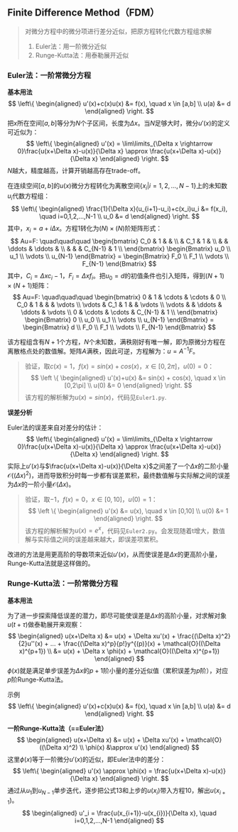 ## Finite Difference Method（FDM）

> 对微分方程中的微分项进行差分近似，把原方程转化代数方程组求解
>
> 1. Euler法：用一阶微分近似
> 2. Runge-Kutta法：用泰勒展开近似

### Euler法：一阶常微分方程

**基本用法**
$$
\left\{
	\begin{aligned}
		u'(x)+c(x)u(x) &= f(x), \quad x \in [a,b] \\
		u(a) &= d
	\end{aligned}
\right.
$$
把$x$所在空间$[a,b]$等分为$N$个子区间，长度为$\Delta x$。当$N$足够大时，微分$u'(x)$的定义可近似为：
$$
\left\{    
	\begin{aligned}        
		u'(x) = \lim\limits_{\Delta x \rightarrow 0}\frac{u(x+\Delta x)-u(x)}{\Delta x} \approx \frac{u(x+\Delta x)-u(x)}{\Delta x}
	\end{aligned}
\right.
$$
$N$越大，精度越高，计算开销越高存在trade-off。

在连续空间$[a,b]$的$u(x)$微分方程转化为离散空间$\{x_i | i=1,2,...,N-1\}$上的未知数$u_i$代数方程组：
$$
\left\{
	\begin{aligned}
    	\frac{1}{\Delta x}(u_{i+1}-u_i)+c(x_i)u_i &= f(x_i), \quad i=0,1,2,...,N-1 \\
        u_0 &= d    
    \end{aligned}
\right.
$$
其中，$x_i = a + i\Delta x$。方程1转化为$(N)\times(N)$阶矩阵形式：
$$
Au=F: \quad\quad\quad 
	\begin{bmatrix}
		C_0 & 1 &  & \\
		  & C_1 & 1 & \\
		  &  & \ddots & \ddots &  \\
		  &  &  & C_{N-1} & 1 \\
	\end{bmatrix}
	\begin{Bmatrix}
		u_0 \\
		u_1 \\
		\vdots \\
		u_{N-1}
	\end{Bmatrix}
	=
	\begin{Bmatrix}
		F_0 \\
		F_1 \\
		\vdots \\
		F_{N-1}
	\end{Bmatrix}
$$
其中，$C_i=\Delta xc_i-1$，$F_i=\Delta xf_i$。把$u_0=d$的初值条件也引入矩阵，得到$(N+1)\times(N+1)$矩阵：
$$
Au=F: \quad\quad\quad 
	\begin{bmatrix}
		0 & 1 & \cdots & \cdots & 0 \\
		C_0 & 1 &  & & \vdots \\
		\vdots & C_1 & 1 & & \vdots \\
		\vdots &  & \ddots & \ddots & \vdots \\
		0 & \cdots & \cdots & C_{N-1} & 1 \\
	\end{bmatrix}
	\begin{Bmatrix}
		0 \\
		u_0 \\
		u_1 \\
		\vdots \\
		u_{N-1}
	\end{Bmatrix}
	=
	\begin{Bmatrix}
		d \\
		F_0 \\
		F_1 \\
		\vdots \\
		F_{N-1}
	\end{Bmatrix}
$$


该方程组含有$N+1$个方程，$N$个未知数，满秩刚好有唯一解，即为原微分方程在离散格点处的数值解。矩阵$A$满秩，因此可逆，方程解为：$u=A^{-1}F$。

> 验证，取$c(x)=1$，$f(x)=sin(x)+cos(x)$，$x \in [0,2\pi]$，$u(0)=0$：
> $$
> \left \{
> 	\begin{aligned}
> 		u'(x)+u(x) &= sin(x) + cos(x), \quad x \in [0,2\pi] \\
> 		u(0) &= 0
> 	\end{aligned}
> \right.
> $$
> 该方程的解析解为$u(x)=sin(x)$，代码见`Euler1.py`.



**误差分析**

Euler法的误差来自对差分的估计：
$$
\left\{        
	\begin{aligned}
    	u'(x) = \lim\limits_{\Delta x \rightarrow 0}\frac{u(x+\Delta x)-u(x)}{\Delta x} \approx \frac{u(x+\Delta x)-u(x)}{\Delta x}
    \end{aligned}
\right.
$$
实际上$u'(x)$与$\frac{u(x+\Delta x)-u(x)}{\Delta x}$之间差了一个$\Delta x$的二阶小量$\mathcal{O}((\Delta x)^2)$，进而导致积分时每一步都有误差累积，最终数值解与实际解之间的误差为$\Delta x$的一阶小量$\mathcal{O}(\Delta x)$。

> 验证，取$-1$，$f(x)=0$，$x \in [0,10]$，$u(0)=1$：
> $$
> \left \{
> 	\begin{aligned}
>     	u'(x) &= u(x), \quad x \in [0,10] \\
>         u(0) &= 1    
> 	\end{aligned}
> \right.
> $$
> 该方程的解析解为$u(x)=e^x$，代码见`Euler2.py`。会发现随着t增大，数值解与实际值之间的误差越来越大，即误差项累积。

改进的方法是用更高阶的导数项来近似$u'(x)$，从而使误差是$\Delta x$的更高阶小量，Runge-Kutta法就是这样做的。



### Runge-Kutta法：一阶常微分方程

**基本用法**

为了进一步探索降低误差的潜力，即尽可能使误差是$\Delta x$的高阶小量，对求解对象$u(t+\tau)$做泰勒展开来观察：
$$
\begin{aligned}
	u(x+\Delta x) &= u(x) + \Delta xu'(x) + \frac{(\Delta x)^2}{2}u''(x) + ... + \frac{(\Delta x)^p}{p!}y^{(p)}(x) + \mathcal{O}((\Delta x)^{p+1}) \\
	&= u(x) + \Delta x \phi(x) + \mathcal{O}((\Delta x)^{p+1})
\end{aligned}
$$
$\phi(x)$就是满足单步误差为$\Delta x$的$p+1$阶小量的差分近似值（累积误差为$p$阶），对应$p$阶Runge-Kutta法。

示例
$$
\left\{
	\begin{aligned}
		u'(x)+c(x)u(x) &= f(x), \quad x \in [a,b] \\
		u(a) &= d
	\end{aligned}
\right.
$$


**一阶Runge-Kutta法（==Euler法）**
$$
\begin{aligned}
	u(x+\Delta x) &= u(x) + \Delta xu'(x) + \mathcal{O}((\Delta x)^2) \\
	\phi(x) &\approx u'(x)
\end{aligned}
$$
这里$\phi(x)$等于一阶微分$u'(x)$的近似，即Euler法中的差分：
$$
\left\{        
	\begin{aligned}
    	u'(x) \approx \phi(x) = \frac{u(x+\Delta x)-u(x)}{\Delta x}
    \end{aligned}
\right.
$$
通过从$u_1$到$u_{N-1}$单步迭代，逐步把公式13和上步的$u(x_i)$带入方程10，解出$u(x_{i+1})$。
$$
\begin{aligned}
    u'_i = \frac{u(x_{i+1})-u(x_{i})}{\Delta x}, \quad i=0,1,2,...,N-1
\end{aligned}
$$

















